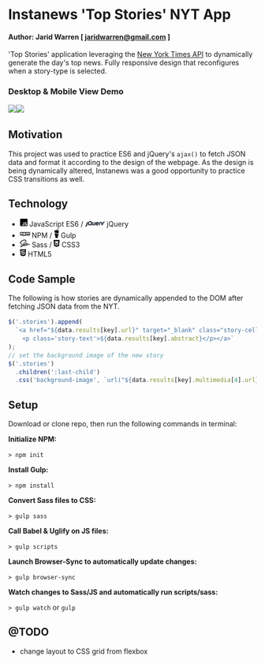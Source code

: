 # Instanews 'Top Stories' NYT App

#### Author: Jarid Warren [ <jaridwarren@gmail.com> ]

'Top Stories' application leveraging the [New York Times API](https://developer.nytimes.com/top_stories_v2.json) to dynamically generate the day's top news. Fully responsive design that reconfigures when a story-type is selected.

### Desktop & Mobile View Demo

<img src="./assets/images/readme-images/demo.gif" width="564.5"><img src="./assets/images/readme-images/mobile-demo.gif" width="289.25">

## Motivation

This project was used to practice ES6 and jQuery's `ajax()` to fetch JSON data and format it according to the design of the webpage. As the design is being dynamically altered, Instanews was a good opportunity to practice CSS transitions as well.

## Technology

- <img src="./assets/images/readme-images/js.svg" width="15"> JavaScript ES6 / <img src="./assets/images/readme-images/jquery.svg" width="40"> jQuery
- <img src="./assets/images/readme-images/npm.svg" width="20"> NPM / <img src="./assets/images/readme-images/gulp.svg" width="10"> Gulp
- <img src="./assets/images/readme-images/sass.svg" width="20"> Sass / <img src="./assets/images/readme-images/css3.svg" width="12"> CSS3
- <img src="./assets/images/readme-images/html5.svg" width="12"> HTML5

## Code Sample

The following is how stories are dynamically appended to the DOM after fetching JSON data from the NYT.

```javascript
$('.stories').append(
  `<a href="${data.results[key].url}" target="_blank" class="story-cell">
    <p class='story-text'>${data.results[key].abstract}</p></a>`
);
// set the background image of the new story
$('.stories')
  .children(':last-child')
  .css('background-image', `url("${data.results[key].multimedia[4].url}")`);
```

## Setup

Download or clone repo, then run the following commands in terminal:

**Initialize NPM:**

`> npm init`

**Install Gulp:**

`> npm install`

**Convert Sass files to CSS:**

`> gulp sass`

**Call Babel & Uglify on JS files:**

`> gulp scripts`

**Launch Browser-Sync to automatically update changes:**

`> gulp browser-sync`

**Watch changes to Sass/JS and automatically run scripts/sass:**

`> gulp watch` or `gulp`

## @TODO

- change layout to CSS grid from flexbox
